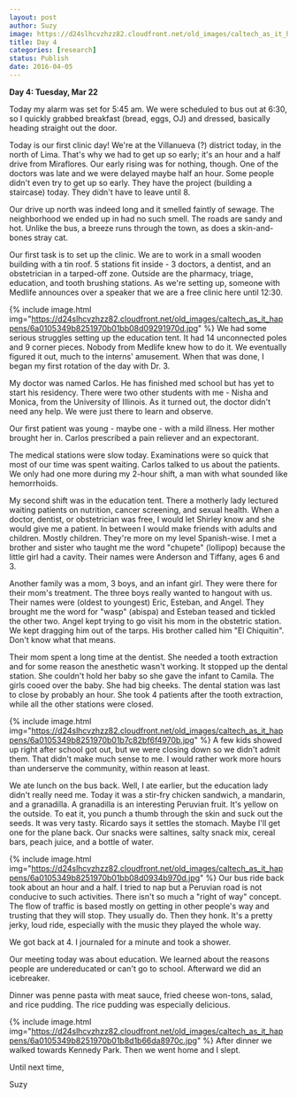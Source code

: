 ```yaml
---
layout: post
author: Suzy
image: https://d24slhcvzhzz82.cloudfront.net/old_images/caltech_as_it_happens/6a0105349b8251970b01bb08d09277970d.jpg
title: Day 4
categories: [research]
status: Publish
date: 2016-04-05
---
```



**Day 4: Tuesday, Mar 22**

Today my alarm was set for 5:45 am. We were scheduled to bus out at 6:30, so I quickly grabbed breakfast (bread, eggs, OJ) and dressed, basically heading straight out the door.

Today is our first clinic day! We're at the Villanueva (?) district today, in the north of Lima. That's why we had to get up so early; it's an hour and a half drive from Miraflores. Our early rising was for nothing, though. One of the doctors was late and we were delayed maybe half an hour. Some people didn't even try to get up so early. They have the project (building a staircase) today. They didn't have to leave until 8.

Our drive up north was indeed long and it smelled faintly of sewage. The neighborhood we ended up in had no such smell. The roads are sandy and hot. Unlike the bus, a breeze runs through the town, as does a skin-and-bones stray cat.

Our first task is to set up the clinic. We are to work in a small wooden building with a tin roof. 5 stations fit inside - 3 doctors, a dentist, and an obstetrician in a tarped-off zone. Outside are the pharmacy, triage, education, and tooth brushing stations. As we're setting up, someone with Medlife announces over a speaker that we are a free clinic here until 12:30.


{% include image.html img="https://d24slhcvzhzz82.cloudfront.net/old_images/caltech_as_it_happens/6a0105349b8251970b01bb08d09291970d.jpg" %}
We had some serious struggles setting up the education tent. It had 14 unconnected poles and 9 corner pieces. Nobody from Medlife knew how to do it. We eventually figured it out, much to the interns' amusement. When that was done, I began my first rotation of the day with Dr. 3.

My doctor was named Carlos. He has finished med school but has yet to start his residency. There were two other students with me - Nisha and Monica, from the University of Illinois. As it turned out, the doctor didn't need any help. We were just there to learn and observe.

Our first patient was young - maybe one - with a mild illness. Her mother brought her in. Carlos prescribed a pain reliever and an expectorant.

The medical stations were slow today. Examinations were so quick that most of our time was spent waiting. Carlos talked to us about the patients. We only had one more during my 2-hour shift, a man with what sounded like hemorrhoids.

My second shift was in the education tent. There a motherly lady lectured waiting patients on nutrition, cancer screening, and sexual health. When a doctor, dentist, or obstetrician was free, I would let Shirley know and she would give me a patient. In between I would make friends with adults and children. Mostly children. They're more on my level Spanish-wise. I met a brother and sister who taught me the word "chupete" (lollipop) because the little girl had a cavity. Their names were Anderson and Tiffany, ages 6 and 3.

Another family was a mom, 3 boys, and an infant girl. They were there for their mom's treatment. The three boys really wanted to hangout with us. Their names were (oldest to youngest) Eric, Esteban, and Angel. They brought me the word for "wasp" (abispa) and Esteban teased and tickled the other two. Angel kept trying to go visit his mom in the obstetric station. We kept dragging him out of the tarps. His brother called him "El Chiquitin". Don't know what that means.

Their mom spent a long time at the dentist. She needed a tooth extraction and for some reason the anesthetic wasn't working. It stopped up the dental station. She couldn't hold her baby so she gave the infant to Camila. The girls cooed over the baby. She had big cheeks. The dental station was last to close by probably an hour. She took 4 patients after the tooth extraction, while all the other stations were closed.


{% include image.html img="https://d24slhcvzhzz82.cloudfront.net/old_images/caltech_as_it_happens/6a0105349b8251970b01b7c82bf6f4970b.jpg" %}
A few kids showed up right after school got out, but we were closing down so we didn't admit them. That didn't make much sense to me. I would rather work more hours than underserve the community, within reason at least.

We ate lunch on the bus back. Well, I ate earlier, but the education lady didn't really need me. Today it was a stir-fry chicken sandwich, a mandarin, and a granadilla. A granadilla is an interesting Peruvian fruit. It's yellow on the outside. To eat it, you punch a thumb through the skin and suck out the seeds. It was very tasty. Ricardo says it settles the stomach. Maybe I'll get one for the plane back. Our snacks were saltines, salty snack mix, cereal bars, peach juice, and a bottle of water.


{% include image.html img="https://d24slhcvzhzz82.cloudfront.net/old_images/caltech_as_it_happens/6a0105349b8251970b01bb08d0934b970d.jpg" %}
Our bus ride back took about an hour and a half. I tried to nap but a Peruvian road is not conducive to such activities. There isn't so much a "right of way" concept. The flow of traffic is based mostly on getting in other people's way and trusting that they will stop. They usually do. Then they honk. It's a pretty jerky, loud ride, especially with the music they played the whole way.

We got back at 4. I journaled for a minute and took a shower.

Our meeting today was about education. We learned about the reasons people are undereducated or can't go to school. Afterward we did an icebreaker.

Dinner was penne pasta with meat sauce, fried cheese won-tons, salad, and rice pudding. The rice pudding was especially delicious.


{% include image.html img="https://d24slhcvzhzz82.cloudfront.net/old_images/caltech_as_it_happens/6a0105349b8251970b01b8d1b66da8970c.jpg" %}
After dinner we walked towards Kennedy Park. Then we went home and I slept.

Until next time,

Suzy

